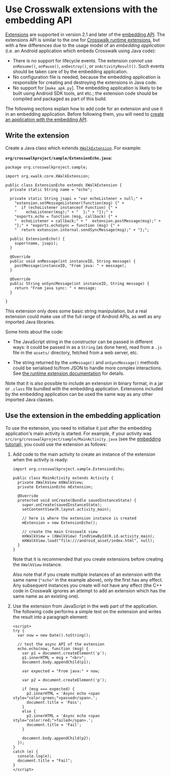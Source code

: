 # Use Crosswalk extensions with the embedding API

[Extensions](https://crosswalk-project.org/apis/embeddingapidocs_v2/reference/org/xwalk/core/XWalkExtension.html) are supported in version 2.1 and later of the [embedding API](/documentation/apis/embedding_api.html). The extensions API is similar to the one for [Crosswalk runtime extensions](/documentation/android/android_extensions.html), but with a few differences due to the usage model of an *embedding application* (i.e. an Android application which embeds Crosswalk using Java code):

* There is no support for lifecycle events. The extension *cannot* use `onResume()`, `onPause()`, `onDestroy()`, or `onActivityResult()`. Such events should be taken care of by the embedding application.
* No configuration file is needed, because the embedding application is responsible for creating and destroying the extensions in Java code.
* No support for [`make_apk.py`]. The embedding application is likely to be built using Android SDK tools, ant etc.; the extension code should be compiled and packaged as part of this build.

The following sections explain how to add code for an extension and use it in an embedding application. Before following them, you will need to [create an application with the embedding API](/documentation/embedding_crosswalk.html).

## Write the extension

Create a Java class which extends [`XWalkExtension`](https://crosswalk-project.org/apis/embeddingapidocs_v2/reference/org/xwalk/core/XWalkExtension.html). For example:

**`org/crosswalkproject/sample/ExtensionEcho.java`:**

```
package org.crosswalkproject.sample;

import org.xwalk.core.XWalkExtension;

public class ExtensionEcho extends XWalkExtension {
  private static String name = "echo";

  private static String jsapi = "var echoListener = null;" +
    "extension.setMessageListener(function(msg) {" +
    "  if (echoListener instanceof Function) {" +
    "    echoListener(msg);" + "  };" + "});" +
    "exports.echo = function (msg, callback) {" +
    "  echoListener = callback;" + "  extension.postMessage(msg);" +
    "};" + "exports.echoSync = function (msg) {" +
    "  return extension.internal.sendSyncMessage(msg);" + "};";

  public ExtensionEcho() {
    super(name, jsapi);
  }

  @Override
  public void onMessage(int instanceID, String message) {
    postMessage(instanceID, "From java: " + message);
  }

  @Override
  public String onSyncMessage(int instanceID, String message) {
    return "From java sync: " + message;
  }

}
```

This extension only does some basic string manipulation, but a real extension could make use of the full range of Android APIs, as well as any imported Java libraries.

Some hints about the code:

* The JavaScript string in the constructor can be passed in different ways: it could be passed in as a `String` (as done here), read from a `.js` file in the `assets/` directory, fetched from a web server, etc.

* The string returned by the `onMessage()` and `onSyncMessage()` methods could be serialised to/from JSON to handle more complex interactions. See [the runtime extension documentation](/documentation/android_extensions/write_an_extension.html) for details.

Note that it is also possible to include an extension in binary format, in a jar or `.class` file bundled with the embedding application. Extensions included by the embedding application can be used the same way as any other imported Java classes.

## Use the extension in the embedding application

To use the extension, you need to initialise it just after the embedding application's main activity is started. For example, if your activity was `src/org/crosswalkproject/sample/MainActivity.java` (see the [embedding tutorial](/documentation/android_extensions/write_an_extension.html)), you could use the extension as follows:

1.  Add code to the main activity to create an instance of the extension when the activity is ready:

    ```
    import org.crosswalkproject.sample.ExtensionEcho;

    public class MainActivity extends Activity {
      private XWalkView mXWalkView;
      private ExtensionEcho mExtension;

      @Override
      protected void onCreate(Bundle savedInstanceState) {
        super.onCreate(savedInstanceState);
        setContentView(R.layout.activity_main);

        // here is where the extension instance is created
        mExtension = new ExtensionEcho();

        // create the main Crosswalk view
        mXWalkView = (XWalkView) findViewById(R.id.activity_main);
        mXWalkView.load("file:///android_asset/index.html", null);
      }
    }
    ```

    Note that it is recommended that you create extensions before creating the `XWalkView` instance.

    Also note that if you create multiple instances of an extension with the same name (`"echo"` in the example above), only the first has any effect. Any subsequent instances you create will not have any effect (the C++ code in Crosswalk ignores an attempt to add an extension which has the same name as an existing one).

2.  Use the extension from JavaScript in the web part of the application. The following code performs a simple test on the extension and writes the result into a paragraph element:

    ```
    <script>
    try {
      var now = new Date().toString();

      // test the async API of the extension
      echo.echo(now, function (msg) {
        var p1 = document.createElement('p');
        p1.innerHTML = msg + "<br>";
        document.body.appendChild(p1);

        var expected = "From java:" + now;

        var p2 = document.createElement('p');

        if (msg === expected) {
          p2.innerHTML = 'Async echo <span style="color:green;">passed</span>.';
          document.title = 'Pass';
        }
        else {
          p2.innerHTML = 'Async echo <span style="color:red;">failed</span>.';
          document.title = 'Fail';
        }

        document.body.appendChild(p2);
      });
    }
    catch (e) {
      console.log(e);
      document.title = "Fail";
    }
    </script>
    ```

